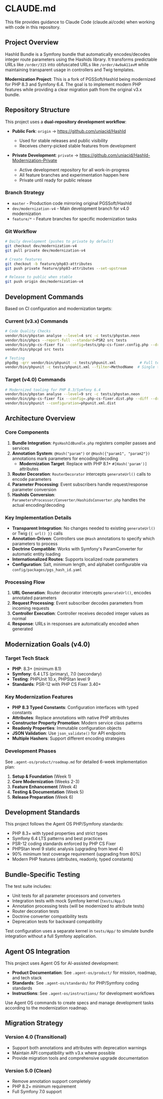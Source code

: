 # CLAUDE.md

This file provides guidance to Claude Code (claude.ai/code) when working with code in this repository.

## Project Overview

HashId Bundle is a Symfony bundle that automatically encodes/decodes integer route parameters using the Hashids library. It transforms predictable URLs like `/order/315` into obfuscated URLs like `/order/4w9aA11avM` while maintaining transparent usage in controllers and Twig templates.

**Modernization Project**: This is a fork of PGSSoft/HashId being modernized for PHP 8.3 and Symfony 6.4. The goal is to implement modern PHP features while providing a clear migration path from the original v3.x bundle.

## Repository Structure

This project uses a **dual-repository development workflow**:

- **Public Fork**: `origin` → https://github.com/uniacid/HashId
  - Used for stable releases and public visibility
  - Receives cherry-picked stable features from development
  
- **Private Development**: `private` → https://github.com/uniacid/HashId-Modernization-Private
  - Active development repository for all work-in-progress
  - All feature branches and experimentation happen here
  - Private until ready for public release

### Branch Strategy
- `master` - Production code mirroring original PGSSoft/HashId
- `dev/modernization-v4` - Main development branch for v4.0 modernization
- `feature/*` - Feature branches for specific modernization tasks

### Git Workflow
```bash
# Daily development (pushes to private by default)
git checkout dev/modernization-v4
git pull private dev/modernization-v4

# Create features
git checkout -b feature/php83-attributes
git push private feature/php83-attributes --set-upstream

# Release to public when stable
git push origin dev/modernization-v4
```

## Development Commands

Based on CI configuration and modernization targets:

### Current (v3.x) Commands
```bash
# Code Quality Checks
vendor/bin/phpstan analyse --level=4 src -c tests/phpstan.neon
vendor/bin/phpcs --report-full --standard=PSR2 src tests
vendor/bin/php-cs-fixer fix --config=tests/php-cs-fixer.config.php --dry-run --diff src tests
vendor/bin/phpcpd src tests

# Testing
phpdbg -qrr vendor/bin/phpunit -c tests/phpunit.xml           # Full test suite with coverage
vendor/bin/phpunit -c tests/phpunit.xml --filter=MethodName  # Single test method
```

### Target (v4.0) Commands
```bash
# Modernized tooling for PHP 8.3/Symfony 6.4
vendor/bin/phpstan analyse --level=9 src -c tests/phpstan.neon
vendor/bin/php-cs-fixer fix --config=.php-cs-fixer.dist.php --diff --dry-run
vendor/bin/phpunit --configuration=phpunit.xml.dist
```

## Architecture Overview

### Core Components

1. **Bundle Integration**: `PgsHashIdBundle.php` registers compiler passes and services
2. **Annotation System**: `@Hash("param")` or `@Hash({"param1", "param2"})` annotations mark parameters for encoding/decoding
   - **Modernization Target**: Replace with PHP 8.1+ `#[Hash('param')]` attributes
3. **Router Decoration**: `RouterDecorator` intercepts `generateUrl()` calls to encode parameters
4. **Parameter Processing**: Event subscribers handle request/response parameter conversion
5. **Hashids Conversion**: `ParametersProcessor/Converter/HashidsConverter.php` handles the actual encoding/decoding

### Key Implementation Details

- **Transparent Integration**: No changes needed to existing `generateUrl()` or Twig `{{ url() }}` calls
- **Annotation-Driven**: Controllers use `@Hash` annotations to specify which parameters to process
- **Doctrine Compatible**: Works with Symfony's ParamConverter for automatic entity loading
- **Internationalized Routes**: Supports localized route parameters
- **Configuration**: Salt, minimum length, and alphabet configurable via `config/packages/pgs_hash_id.yaml`

### Processing Flow

1. **URL Generation**: Router decorator intercepts `generateUrl()`, encodes annotated parameters
2. **Request Processing**: Event subscriber decodes parameters from incoming requests
3. **Controller Execution**: Controller receives decoded integer values as normal
4. **Response**: URLs in responses are automatically encoded when generated

## Modernization Goals (v4.0)

### Target Tech Stack
- **PHP**: 8.3+ (minimum 8.1)
- **Symfony**: 6.4 LTS (primary), 7.0 (secondary)
- **Testing**: PHPUnit 10.x, PHPStan level 9
- **Standards**: PSR-12 with PHP CS Fixer 3.40+

### Key Modernization Features
- **PHP 8.3 Typed Constants**: Configuration interfaces with typed constants
- **Attributes**: Replace annotations with native PHP attributes
- **Constructor Property Promotion**: Modern service class patterns
- **Readonly Properties**: Immutable configuration objects
- **JSON Validation**: Use `json_validate()` for API endpoints
- **Multiple Hashers**: Support different encoding strategies

### Development Phases
See `.agent-os/product/roadmap.md` for detailed 6-week implementation plan:
1. **Setup & Foundation** (Week 1)
2. **Core Modernization** (Weeks 2-3)
3. **Feature Enhancement** (Week 4)
4. **Testing & Documentation** (Week 5)
5. **Release Preparation** (Week 6)

## Development Standards

This project follows the Agent OS PHP/Symfony standards:
- PHP 8.3+ with typed properties and strict types
- Symfony 6.4 LTS patterns and best practices
- PSR-12 coding standards enforced by PHP CS Fixer
- PHPStan level 9 static analysis (upgrading from level 4)
- 90% minimum test coverage requirement (upgrading from 80%)
- Modern PHP features (attributes, readonly, typed constants)

## Bundle-Specific Testing

The test suite includes:
- Unit tests for all parameter processors and converters
- Integration tests with mock Symfony kernel (`tests/App/`)
- Annotation processing tests (will be modernized to attribute tests)
- Router decoration tests
- Doctrine converter compatibility tests
- Deprecation tests for backward compatibility

Test configuration uses a separate kernel in `tests/App/` to simulate bundle integration without a full Symfony application.

## Agent OS Integration

This project uses Agent OS for AI-assisted development:
- **Product Documentation**: See `.agent-os/product/` for mission, roadmap, and tech stack
- **Standards**: See `.agent-os/standards/` for PHP/Symfony coding standards
- **Instructions**: See `.agent-os/instructions/` for development workflows

Use Agent OS commands to create specs and manage development tasks according to the modernization roadmap.

## Migration Strategy

### Version 4.0 (Transitional)
- Support both annotations and attributes with deprecation warnings
- Maintain API compatibility with v3.x where possible
- Provide migration tools and comprehensive upgrade documentation

### Version 5.0 (Clean)
- Remove annotation support completely
- PHP 8.2+ minimum requirement
- Full Symfony 7.0 support